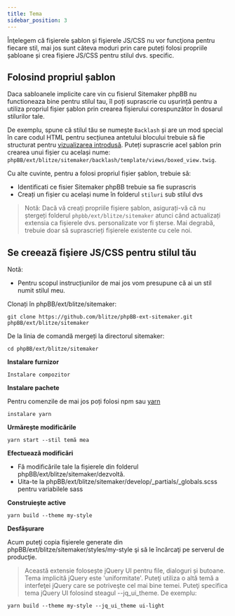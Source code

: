 ```yaml
---
title: Tema
sidebar_position: 3
---
```


Înţelegem că fişierele şablon şi fişierele JS/CSS nu vor funcţiona pentru fiecare stil, mai jos sunt câteva moduri prin care puteți folosi propriile șabloane și crea fișiere JS/CSS pentru stilul dvs. specific.

## Folosind propriul șablon

Daca sabloanele implicite care vin cu fisierul Sitemaker phpBB nu functioneaza bine pentru stilul tau, îl poți suprascrie cu ușurință pentru a utiliza propriul fișier șablon prin crearea fișierului corespunzător în dosarul stilurilor tale.

De exemplu, spune că stilul tău se numește `Backlash` și are un mod special în care codul HTML pentru secțiunea antetului blocului trebuie să fie structurat pentru [vizualizarea introdusă](/docs/user/blocks/block-views). Puteți suprascrie acel șablon prin crearea unui fișier cu același nume: `phpBB/ext/blitze/sitemaker/backlash/template/views/boxed_view.twig`.

Cu alte cuvinte, pentru a folosi propriul fișier șablon, trebuie să:
* Identificati ce fisier Sitemaker phpBB trebuie sa fie suprascris
* Creați un fișier cu același nume în folderul `stiluri` sub stilul dvs

> Notă: Dacă vă creați propriile fișiere șablon, asigurați-vă că nu ștergeți folderul `phpbb/ext/blitze/sitemaker` atunci când actualizați extensia ca fișierele dvs. personalizate vor fi șterse. Mai degrabă, trebuie doar să suprascrieți fișierele existente cu cele noi.

## Se creează fişiere JS/CSS pentru stilul tău

Notă:
* Pentru scopul instrucțiunilor de mai jos vom presupune că ai un stil numit stilul meu.

Clonați în phpBB/ext/blitze/sitemaker:

    git clone https://github.com/blitze/phpBB-ext-sitemaker.git phpBB/ext/blitze/sitemaker

De la linia de comandă mergeți la directorul sitemaker:

    cd phpBB/ext/blitze/sitemaker

**Instalare furnizor**

    Instalare compozitor

**Instalare pachete**

Pentru comenzile de mai jos poți folosi npm sau [yarn](https://yarnpkg.com)

    instalare yarn

**Urmărește modificările**

    yarn start --stil temă mea

**Efectuează modificări**

* Fă modificările tale la fișierele din folderul phpBB/ext/blitze/sitemaker/dezvoltă.
* Uita-te la phpBB/ext/blitze/sitemaker/develop/_partials/_globals.scss pentru variabilele sass

**Construiește active**

    yarn build --theme my-style

**Desfășurare**

Acum puteţi copia fişierele generate din phpBB/ext/blitze/sitemaker/styles/my-style şi să le încărcaţi pe serverul de producţie.

> Această extensie folosește jQuery UI pentru file, dialoguri și butoane. Tema implicită jQuery este 'uniformitate'. Puteţi utiliza o altă temă a interfeţei jQuery care se potriveşte cel mai bine temei. Puteţi specifica tema jQuery UI folosind steagul --jq_ui_theme. De exemplu:

    yarn build --theme my-style --jq_ui_theme ui-light
